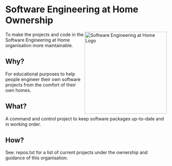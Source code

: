 # Software Engineering at Home Ownership

<img src="https://software-engineering-at-home.github.io/branding/graphics/seath-logo.svg" alt="Software Engineering at Home Logo" height="256" align="right" />

To make the projects and code in the Software Engineering at Home organisation more maintainable.

## Why?

For educational purposes to help people engineer their own software projects from the comfort of their own homes.

## What?

A command and control project to keep software packages up-to-date and in working order.

## How?

See: repos.txt for a list of current projects under the ownership and guidance of this organisation.


